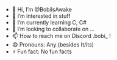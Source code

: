 - 👋 Hi, I’m @BobiIsAwake
- 👀 I’m interested in stuff
- 🌱 I’m currently learning C, C#
- 💞️ I’m looking to collaborate on ...
- 📫 How to reach me on Discord .bobi_ ! 
- 😄 Pronouns: Any (besides It/its)
- ⚡ Fun fact: No fun facts
